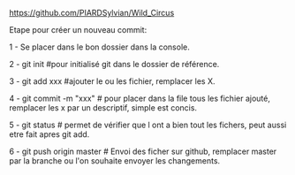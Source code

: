 https://github.com/PIARDSylvian/Wild_Circus

Etape pour créer un nouveau commit:

1 - Se placer dans le bon dossier dans la console.

2 - git init #pour initialisé git dans le dossier de référence.

3 - git add xxx #ajouter le ou les fichier, remplacer les X.

4 - git commit -m "xxx" # pour placer dans la file tous les fichier ajouté, remplacer les x par un descriptif, simple est concis.

5 - git status # permet de vérifier que l ont a bien tout les fichers, peut aussi etre fait apres git add.

6 - git push origin master # Envoi des ficher sur github, remplacer master par la branche ou l'on souhaite envoyer les changements.
